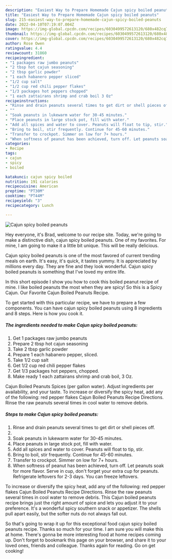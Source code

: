 ```yaml
---
description: "Easiest Way to Prepare Homemade Cajun spicy boiled peanuts"
title: "Easiest Way to Prepare Homemade Cajun spicy boiled peanuts"
slug: 215-easiest-way-to-prepare-homemade-cajun-spicy-boiled-peanuts
date: 2022-04-10T07:19:07.004Z
image: https://img-global.cpcdn.com/recipes/6030499572613120/680x482cq70/cajun-spicy-boiled-peanuts-recipe-main-photo.jpg
thumbnail: https://img-global.cpcdn.com/recipes/6030499572613120/680x482cq70/cajun-spicy-boiled-peanuts-recipe-main-photo.jpg
cover: https://img-global.cpcdn.com/recipes/6030499572613120/680x482cq70/cajun-spicy-boiled-peanuts-recipe-main-photo.jpg
author: Rose Owen
ratingvalue: 4.4
reviewcount: 31860
recipeingredient:
- "1 packages raw jumbo peanuts"
- "2 tbsp hot cajun seasoning"
- "2 tbsp garlic powder"
- "1 each habanero pepper sliced"
- "1/2 cup salt"
- "1/2 cup red chili pepper flakes"
- "1/3 packages hot peppers chopped"
- "1 each zattairans shrimp and crab boil 3 Oz"
recipeinstructions:
- "Rinse and drain peanuts several times to get dirt or shell pieces off."
- ""
- "Soak peanuts in lukewarm water for 30-45 minutes."
- "Place peanuts in large stock pot, fill with water."
- "Add all spices and water to cover. Peanuts will float to tip, stir."
- "Bring to boil, stir frequently. Continue for 45-60 minutes."
- "Transfer to crockpot. Simmer on low for 7+ hours."
- "When softness of peanut has been achieved, turn off. Let peanuts soak for more flavor. Serve in cup, don&#39;t forget your extra cup for peanuts.  Refrigerate leftovers for 2-3 days. You can freeze leftovers."
categories:
- Recipe
tags:
- cajun
- spicy
- boiled

katakunci: cajun spicy boiled 
nutrition: 191 calories
recipecuisine: American
preptime: "PT30M"
cooktime: "PT44M"
recipeyield: "3"
recipecategory: Lunch

---
```



![Cajun spicy boiled peanuts](https://img-global.cpcdn.com/recipes/6030499572613120/680x482cq70/cajun-spicy-boiled-peanuts-recipe-main-photo.jpg)

Hey everyone, it's Brad, welcome to our recipe site. Today, we're going to make a distinctive dish, cajun spicy boiled peanuts. One of my favorites. For mine, I am going to make it a little bit unique. This will be really delicious.

Cajun spicy boiled peanuts is one of the most favored of current trending meals on earth. It's easy, it's quick, it tastes yummy. It is appreciated by millions every day. They are fine and they look wonderful. Cajun spicy boiled peanuts is something that I've loved my entire life.

In this short episode I show you how to cook this boiled peanut recipe of mine. I like boiled peanuts the most when they are spicy! So this is a Spicy Cajun. Our Favorite Cajun Boiled Peanuts Recipe.


To get started with this particular recipe, we have to prepare a few components. You can have cajun spicy boiled peanuts using 8 ingredients and 8 steps. Here is how you cook it.

<!--inarticleads1-->

##### The ingredients needed to make Cajun spicy boiled peanuts:

1. Get 1 packages raw jumbo peanuts
1. Prepare 2 tbsp hot cajun seasoning
1. Take 2 tbsp garlic powder
1. Prepare 1 each habanero pepper, sliced.
1. Take 1/2 cup salt
1. Get 1/2 cup red chili pepper flakes
1. Get 1/3 packages hot peppers, chopped.
1. Make ready 1 each zattairans shrimp and crab boil, 3 Oz.


Cajun Boiled Peanuts Spices (per gallon water). Adjust ingredients per availability, and your taste. To increase or diversify the spicy heat, add any of the following: red pepper flakes Cajun Boiled Peanuts Recipe Directions. Rinse the raw peanuts several times in cool water to remove debris. 

<!--inarticleads2-->

##### Steps to make Cajun spicy boiled peanuts:

1. Rinse and drain peanuts several times to get dirt or shell pieces off.
1. 
1. Soak peanuts in lukewarm water for 30-45 minutes.
1. Place peanuts in large stock pot, fill with water.
1. Add all spices and water to cover. Peanuts will float to tip, stir.
1. Bring to boil, stir frequently. Continue for 45-60 minutes.
1. Transfer to crockpot. Simmer on low for 7+ hours.
1. When softness of peanut has been achieved, turn off. Let peanuts soak for more flavor. Serve in cup, don&#39;t forget your extra cup for peanuts.  Refrigerate leftovers for 2-3 days. You can freeze leftovers.


To increase or diversify the spicy heat, add any of the following: red pepper flakes Cajun Boiled Peanuts Recipe Directions. Rinse the raw peanuts several times in cool water to remove debris. This Cajun boiled peanuts recipe brings just the right amount of spice and lets you adjust it to your preference. It&#39;s a wonderful spicy southern snack or appetizer. The shells pull apart easily, but the softer nuts do not always fall out. 

So that's going to wrap it up for this exceptional food cajun spicy boiled peanuts recipe. Thanks so much for your time. I am sure you will make this at home. There's gonna be more interesting food at home recipes coming up. Don't forget to bookmark this page on your browser, and share it to your loved ones, friends and colleague. Thanks again for reading. Go on get cooking!
